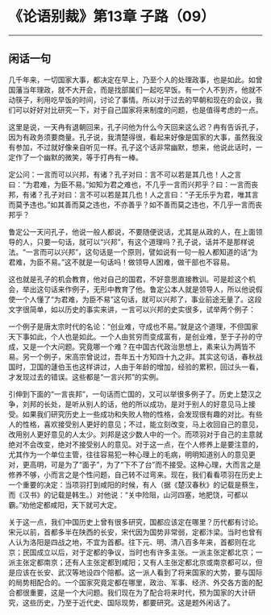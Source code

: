 # 《论语别裁》第13章 子路（09）

------

## 闲话一句

几千年来，一切国家大事，都决定在早上，乃至个人的处理政事，也是如此。如曾国藩当年理政，就不大开会，而是找部属们一起吃早饭。有一个人不到齐，他就不动筷子，利用吃早饭的时间，讨论了事情。所以对于过去的早朝和现在的会议，我们可以好好对比研究一下，对于自己国家将来制度的问题，也是值得考虑的一点。

这里是说，一天冉有退朝回来，孔子问他为什么今天回来这么迟？冉有告诉孔子，因为有政务须要商量。孔子说，我清楚得很，看起来好像是国家的大事，虽然我没有参加，不过就好像亲自听见一样。孔子这个话非常幽默，想来，他说此话时，一定作了一个幽默的微笑，等于打冉有一棒。

定公问：一言而可以兴邦，有诸？孔子对曰：言不可以若是其几也！人之言曰：“为君难，为臣不易。”如知为君之难也，不几乎一言而兴邦乎？曰：一言而丧邦，有诸？孔子对曰：言不可以若是其几也！人之言曰：“子无乐乎为君，唯其言而莫予违也。”如其善而莫之违也，不亦善乎？如不善而莫之违也，不几乎一言而丧邦乎？

鲁定公一天问孔子，他说一般人都说，不要随便说话，尤其是从政的人，在上面领导的人，只要一句话，就可以“兴邦”，有这个道理吗？孔子说，话并不是那样说法。“一言而可以兴邦”，这句话是一个原则，譬如说有一句一般人都知道的话“为君难，为臣不易。”这不就是一句话吗！做领导人困难，做干部也不容易。

这也就是孔子的机会教育，他对自己的国君，不好意思直接教训。可是趁这个机会，举出这句话来作例子，无形中教育了他。鲁定公本人就是领导人，所以他说假使一个人懂了“为君难，为臣不易”这句话，就可以兴邦了，事业前途无量了。这段文字很简单，如以历史的事实来讲，一言可以兴邦的史实很多，试举两个例子：

一个例子是唐太宗时代的名论：“创业难，守成也不易。”就是这个道理，不但国家天下事如此，个人也是如此。一个人由贫穷而变成富有，是创业难，至于子孙的守成，又是一个大问题。究竟哪一个难？在中国古代政治思想上，素来认为两皆不易。另一个例子，宋高宗曾说过，吾年五十方知四十九之非。其实这句话，春秋战国时，卫国的蘧伯玉也这样讲过，人由于年龄的增加，经验的累积，回过头一看，才发现过去的错误。这些都是“一言兴邦”的实例。

引伸到下面的“一言丧邦”，一句话而亡国的，又可以举很多例子了。历史上楚汉之争，刘邦的长处，是听从别人的话，他的所以成功，是对于别人的好意见马上接受。如果我们研究历史上一些成功和失败人物的性格，会发现很有趣的对比。有些人的性格，喜欢接受别人更好的意见；不过，能立刻改变，马上收回自己的意见，改用别人更好意见的人太少。刘邦是这少数人中的一个。而项羽对于自己的主意就绝对不会改变，绝对不接受别人的意见。对于这一点，在个人修养上是要注意的，尤其作为一个单位主管，往往容易犯一种心理上的毛病，明明知道别人的意见更对，更高明，可是为了“面子”，为了“下不了台”而不接受。这种心理，大而言之是修养不够，小而言之是个性问题，自己转不过弯来。现在，我们看看项羽在历史上一个重要的决定：当项羽打到咸阳的时候，有人（据《楚汉春秋》的记载是蔡生，而《汉书》的记载是韩生。）对他说：“关中险阻，山河四塞，地肥饶，可都以霸。”劝他定都咸阳，天下就可大定。

关于这一点，我们中国历史上曾有很多研究，国都应该定在哪里？历代都有讨论。宋元以前，首都多半在陕西的长安，宋代因为国势非常弱，定都汴梁。当时也曾有人认为洛阳是四战之地，不宜为首都。往下元、明、清八百多年来，首都则在北京；民国成立以后，对于定都的争议，当时也有许多主张。一派主张定都北京；一派主张定都南京；还有人主张定都到咸阳；又有人主张定都北京或南京都可以，但是应该在长安、武汉等地设四个陪都。这一派人看到了将来国家的大势，要与国际的局势相配合的。一个国家究竟定都在哪里，政治、军事、经济、外交各方面的配合都很重要，这是一个大问题。我们现在为了配合将来时代，预为国家的大计研究，这些历史，乃至于近代史、国际现势，都要研究。这是题外闲话了。

